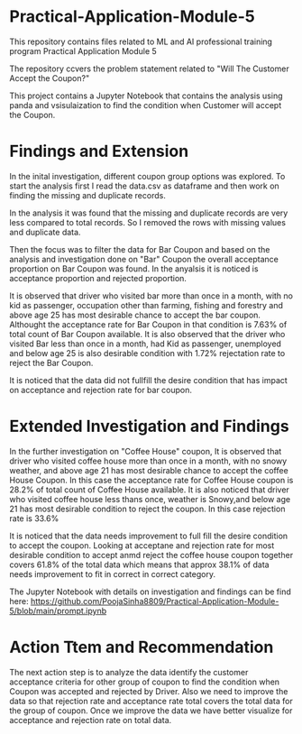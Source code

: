 # Practical-Application-Module-5
This repository contains files related to ML and AI professional training program Practical Application Module 5

The repository ccvers the problem statement related to "Will The Customer Accept the Coupon?"

This project contains a Jupyter Notebook that contains the analysis using panda and vsisulaization to find the condition when Customer will accept the Coupon.

# Findings and Extension
In the inital investigation, different coupon group options was explored. To start the analysis first I read the data.csv as dataframe and then work on finding the missing and duplicate records. 

In the analysis it was found that the missing and duplicate records are very less compared to total records. So I removed the rows with missing values and duplicate data. 

Then the focus was to filter the data for Bar Coupon and based on the analysis and investigation done on "Bar" Coupon the overall acceptance proportion on Bar Coupon was found. In the anyalsis it is noticed  is acceptance proportion and  rejected proportion.

It is observed that driver who visited bar more than once in a month, with no kid as passenger, occupation other than farming, fishing and forestry and above age 25 has most desirable chance to accept the bar coupon. Althought the acceptance rate for Bar Coupon in that condition is 7.63% of total count of Bar Coupon available. It is also observed that the driver who visited Bar less than once in a month, had Kid as passenger, unemployed and below age 25 is also desirable condition with 1.72% rejectation rate to reject the Bar Coupon. 

It is noticed that the data did not fullfill the desire condition that has impact on acceptance and rejection rate for bar coupon. 

# Extended Investigation and Findings
In the further investigation on "Coffee House" coupon, It is observed that driver who visited coffee house more than once in a month, with no snowy weather, and above age 21 has most desirable chance to accept the coffee House Coupon. In this case the acceptance rate for Coffee House coupon is 28.2% of total count of Coffee House available. It is also noticed that driver who visited coffee house less thans once, weather is Snowy,and  below age 21 has most desirable condition to reject the coupon. In this case rejection rate is 33.6%

It is noticed that the data needs improvement to full fill the desire condition to accept the coupon. Looking at acceptane and rejection rate for most desirable condition to accept anmd reject the coffee house coupon together covers 61.8% of the total data which means that approx 38.1% of data needs improvement to fit in correct in correct category. 

The Jupyter Notebook with details on investigation and findings can be find  here: https://github.com/PoojaSinha8809/Practical-Application-Module-5/blob/main/prompt.ipynb

# Action Ttem and Recommendation 
The next action step is to analyze the data identify the customer acceptance criteria for other group of coupon to find the condition when Coupon was accepted and rejected by Driver. 
Also we need to improve the data so that rejection rate and acceptance rate total covers the total data for the group of coupon. Once we improve the data we have better visualize for acceptance and rejection rate on total data. 
